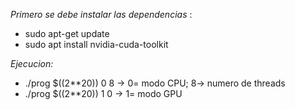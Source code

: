*Primero se debe instalar las dependencias* : 
- sudo apt-get update
- sudo apt install nvidia-cuda-toolkit


*Ejecucion:*

- ./prog $((2**20)) 0 8 -> 0= modo CPU; 8-> numero de threads
- ./prog $((2**20)) 1 0 -> 1= modo GPU
